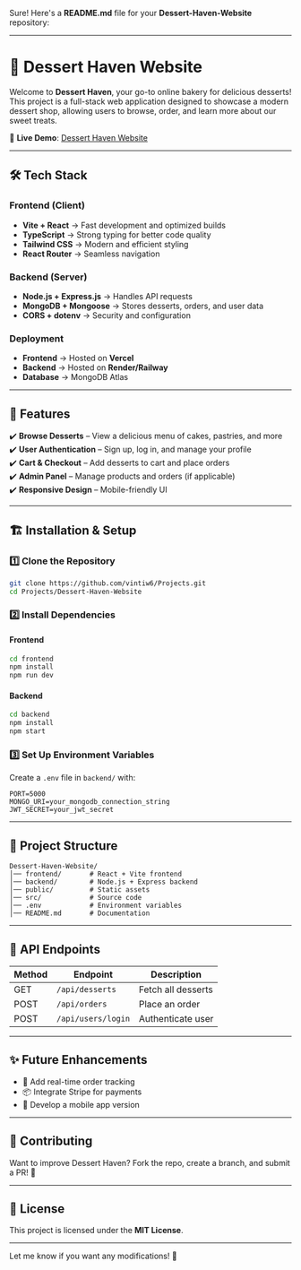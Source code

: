 Sure! Here's a **README.md** file for your **Dessert-Haven-Website** repository:  

---

# 🍰 Dessert Haven Website

Welcome to **Dessert Haven**, your go-to online bakery for delicious desserts! This project is a full-stack web application designed to showcase a modern dessert shop, allowing users to browse, order, and learn more about our sweet treats.

🔗 **Live Demo**: [Dessert Haven Website](https://dessert-haven-website.vercel.app/)  

---

## 🛠️ Tech Stack

### **Frontend (Client)**
- **Vite + React** → Fast development and optimized builds  
- **TypeScript** → Strong typing for better code quality  
- **Tailwind CSS** → Modern and efficient styling  
- **React Router** → Seamless navigation  

### **Backend (Server)**
- **Node.js + Express.js** → Handles API requests  
- **MongoDB + Mongoose** → Stores desserts, orders, and user data  
- **CORS + dotenv** → Security and configuration  

### **Deployment**
- **Frontend** → Hosted on **Vercel**  
- **Backend** → Hosted on **Render/Railway**  
- **Database** → MongoDB Atlas  

---

## 🚀 Features

✔️ **Browse Desserts** – View a delicious menu of cakes, pastries, and more  
✔️ **User Authentication** – Sign up, log in, and manage your profile  
✔️ **Cart & Checkout** – Add desserts to cart and place orders  
✔️ **Admin Panel** – Manage products and orders (if applicable)  
✔️ **Responsive Design** – Mobile-friendly UI  

---

## 🏗️ Installation & Setup

### **1️⃣ Clone the Repository**
```sh
git clone https://github.com/vintiw6/Projects.git
cd Projects/Dessert-Haven-Website
```

### **2️⃣ Install Dependencies**
#### Frontend
```sh
cd frontend
npm install
npm run dev
```
#### Backend
```sh
cd backend
npm install
npm start
```

### **3️⃣ Set Up Environment Variables**
Create a `.env` file in `backend/` with:
```
PORT=5000
MONGO_URI=your_mongodb_connection_string
JWT_SECRET=your_jwt_secret
```

---

## 📂 Project Structure

```
Dessert-Haven-Website/
│── frontend/       # React + Vite frontend
│── backend/        # Node.js + Express backend
│── public/         # Static assets
│── src/            # Source code
│── .env            # Environment variables
│── README.md       # Documentation
```

---

## 📌 API Endpoints

| Method | Endpoint           | Description             |
|--------|-------------------|-------------------------|
| GET    | `/api/desserts`   | Fetch all desserts     |
| POST   | `/api/orders`     | Place an order         |
| POST   | `/api/users/login` | Authenticate user      |

---

## ✨ Future Enhancements
- 🍪 Add real-time order tracking  
- 📦 Integrate Stripe for payments  
- 📱 Develop a mobile app version  

---

## 🎉 Contributing

Want to improve Dessert Haven? Fork the repo, create a branch, and submit a PR! 💖

---

## 📜 License

This project is licensed under the **MIT License**.

---

Let me know if you want any modifications! 🚀
